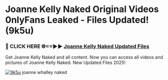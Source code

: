 # Joanne Kelly Naked Original Videos 0nlyFans Leaked - Files Updated! (9k5u)

<h3>🔴 CLICK HERE 🌐==►► <a href="https://tinyurl.com/up5wt9bj" rel="nofollow">Joanne Kelly Naked Updated Files</a></h3>

Get Joanne Kelly Naked and all content. Now you can access all videos and pictures of Joanne Kelly Naked. New Updated Files 2025!

[![9k5u](https://i.imgur.com/ABiUzMV.gif)](https://tinyurl.com/up5wt9bj)
joanne whalley naked